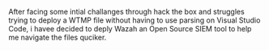 After facing some intial challanges through hack the box and struggles trying to deploy a WTMP file without having to use parsing on Visual Studio Code, i havee decided to deply Wazah an Open Source SIEM tool to help me navigate the files quciker. 
